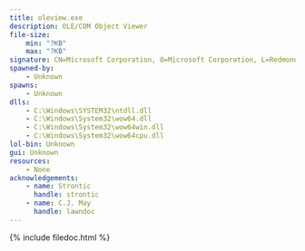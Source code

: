 ```yaml
---
title: oleview.exe
description: OLE/COM Object Viewer
file-size:
    min: "?KB"
    max: "?KB"
signature: CN=Microsoft Corporation, O=Microsoft Corporation, L=Redmond, S=Washington, C=US
spawned-by:
    - Unknown
spawns:
    - Unknown
dlls:
    - C:\Windows\SYSTEM32\ntdll.dll
    - C:\Windows\System32\wow64.dll
    - C:\Windows\System32\wow64win.dll
    - C:\Windows\System32\wow64cpu.dll
lol-bin: Unknown
gui: Unknown
resources:
    - None
acknowledgements:
    - name: Strontic
      handle: strontic
    - name: C.J. May
      handle: lawndoc
---
```


{% include filedoc.html %}
